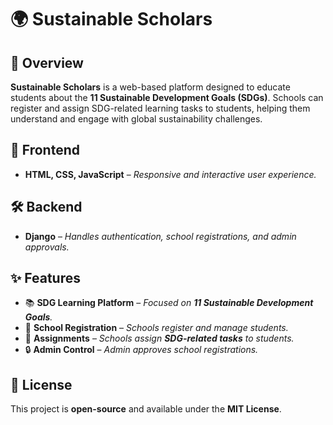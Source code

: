 # 🌍 Sustainable Scholars  

## 📌 Overview  

**Sustainable Scholars** is a web-based platform designed to educate students about the **11 Sustainable Development Goals (SDGs)**. Schools can register and assign SDG-related learning tasks to students, helping them understand and engage with global sustainability challenges.  

## 🎨 Frontend  

- **HTML, CSS, JavaScript** – _Responsive and interactive user experience._  

## 🛠 Backend  

- **Django** – _Handles authentication, school registrations, and admin approvals._  

## ✨ Features  

- 📚 **SDG Learning Platform** – _Focused on **11 Sustainable Development Goals**._  
- 🏫 **School Registration** – _Schools register and manage students._  
- 🎯 **Assignments** – _Schools assign **SDG-related tasks** to students._  
- 🔒 **Admin Control** – _Admin approves school registrations._  

## 📜 License  

This project is **open-source** and available under the **MIT License**.  
